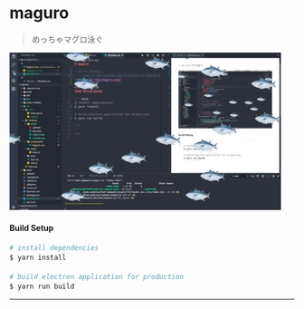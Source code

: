 # maguro

> めっちゃマグロ泳ぐ

![maguro](./doc/maguro.gif)

#### Build Setup

``` bash
# install dependencies
$ yarn install

# build electron application for production
$ yarn run build

```

---
